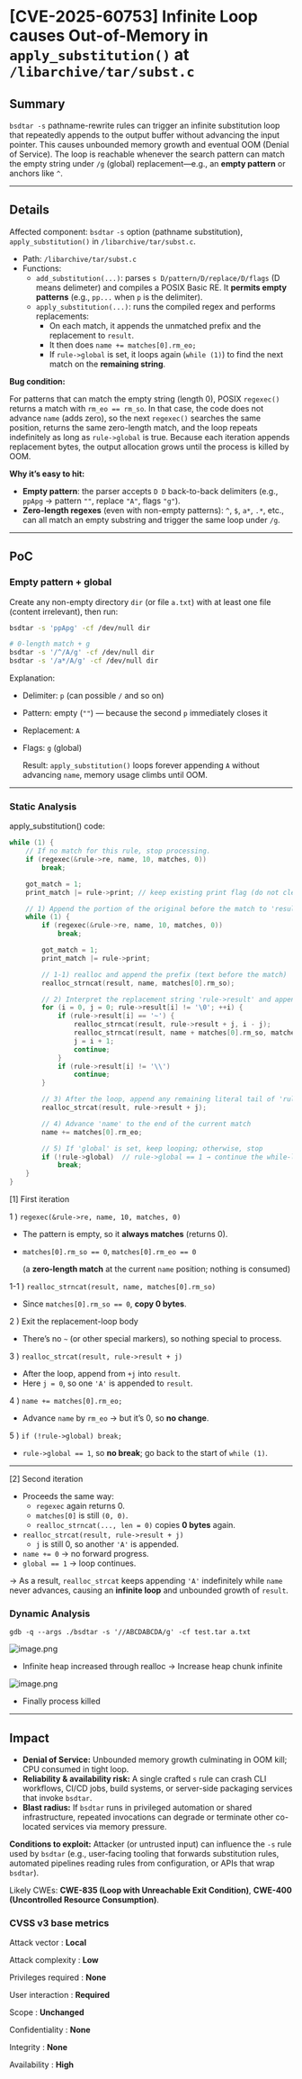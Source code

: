 # [CVE-2025-60753] Infinite Loop causes Out-of-Memory in `apply_substitution()` at `/libarchive/tar/subst.c`

## Summary

`bsdtar -s` pathname-rewrite rules can trigger an infinite substitution loop that repeatedly appends to the output buffer without advancing the input pointer. This causes unbounded memory growth and eventual OOM (Denial of Service). The loop is reachable whenever the search pattern can match the empty string under `/g` (global) replacement—e.g., an **empty pattern** or anchors like `^`.

---

## Details

Affected component: `bsdtar` `-s` option (pathname substitution), `apply_substitution()` in `/libarchive/tar/subst.c`.

- Path: `/libarchive/tar/subst.c`
- Functions:
    - `add_substitution(...)`: parses `s D/pattern/D/replace/D/flags` (D means delimeter) and compiles a POSIX Basic RE. It **permits empty patterns** (e.g., `pp...` when `p` is the delimiter).
    - `apply_substitution(...)`: runs the compiled regex and performs replacements:
        - On each match, it appends the unmatched prefix and the replacement to `result`.
        - It then does `name += matches[0].rm_eo;`
        - If `rule->global` is set, it loops again (`while (1)`) to find the next match on the **remaining string**.

**Bug condition:**

For patterns that can match the empty string (length 0), POSIX `regexec()` returns a match with `rm_eo == rm_so`. In that case, the code does not advance `name` (adds zero), so the next `regexec()` searches the same position, returns the same zero-length match, and the loop repeats indefinitely as long as `rule->global` is true. Because each iteration appends replacement bytes, the output allocation grows until the process is killed by OOM.

**Why it’s easy to hit:**

- **Empty pattern**: the parser accepts `D D` back-to-back delimiters (e.g., `ppApg` → pattern `""`, replace `"A"`, flags `"g"`).
- **Zero-length regexes** (even with non-empty patterns): `^`, `$`, `a*`, `.*`, etc., can all match an empty substring and trigger the same loop under `/g`.

---

## PoC

### Empty pattern + global

Create any non-empty directory `dir` (or file `a.txt`) with at least one file (content irrelevant), then run:

```bash
bsdtar -s 'ppApg' -cf /dev/null dir

# 0-length match + g 
bsdtar -s '/^/A/g' -cf /dev/null dir
bsdtar -s '/a*/A/g' -cf /dev/null dir
```

Explanation:

- Delimiter: `p` (can possible `/` and so on)
- Pattern: empty (`""`) — because the second `p` immediately closes it
- Replacement: `A`
- Flags: `g` (global)
    
    Result: `apply_substitution()` loops forever appending `A` without advancing `name`, memory usage climbs until OOM.
    

---

### Static Analysis

apply_substitution() code:

```c
while (1) {
    // If no match for this rule, stop processing.
    if (regexec(&rule->re, name, 10, matches, 0))
        break;

    got_match = 1;
    print_match |= rule->print; // keep existing print flag (do not clear)

    // 1) Append the portion of the original before the match to 'result'
    while (1) {
        if (regexec(&rule->re, name, 10, matches, 0))
            break;

        got_match = 1;
        print_match |= rule->print;

        // 1-1) realloc and append the prefix (text before the match)
        realloc_strncat(result, name, matches[0].rm_so);

        // 2) Interpret the replacement string 'rule->result' and append
        for (i = 0, j = 0; rule->result[i] != '\0'; ++i) {
            if (rule->result[i] == '~') {
                realloc_strncat(result, rule->result + j, i - j);
                realloc_strncat(result, name + matches[0].rm_so, matches[0].rm_eo - matches[0].rm_so);
                j = i + 1;
                continue;
            }
            if (rule->result[i] != '\\')
                continue;
        }

        // 3) After the loop, append any remaining literal tail of 'rule->result'
        realloc_strcat(result, rule->result + j);

        // 4) Advance 'name' to the end of the current match
        name += matches[0].rm_eo;

        // 5) If 'global' is set, keep looping; otherwise, stop
        if (!rule->global)  // rule->global == 1 → continue the while-loop
            break;
    }
}

```

[1] First iteration

1 ) `regexec(&rule->re, name, 10, matches, 0)`

- The pattern is empty, so it **always matches** (returns 0).
- `matches[0].rm_so == 0`, `matches[0].rm_eo == 0`
    
    (a **zero-length match** at the current `name` position; nothing is consumed)
    

1-1 ) `realloc_strncat(result, name, matches[0].rm_so)`

- Since `matches[0].rm_so == 0`, **copy 0 bytes**.

2 ) Exit the replacement-loop body

- There’s no `~` (or other special markers), so nothing special to process.

3 ) `realloc_strcat(result, rule->result + j)`

- After the loop, append from `+j` into `result`.
- Here `j = 0`, so one `'A'` is appended to `result`.

4 ) `name += matches[0].rm_eo;`

- Advance `name` by `rm_eo` → but it’s 0, so **no change**.

5 ) `if (!rule->global) break;`

- `rule->global == 1`, so **no break**; go back to the start of `while (1)`.

---

[2] Second iteration

- Proceeds the same way:
    - `regexec` again returns 0.
    - `matches[0]` is still `(0, 0)`.
    - `realloc_strncat(..., len = 0)` copies **0 bytes** again.
- `realloc_strcat(result, rule->result + j)`
    - `j` is still 0, so another `'A'` is appended.
- `name += 0` → no forward progress.
- `global == 1` → loop continues.

→ As a result, `realloc_strcat` keeps appending `'A'` indefinitely while `name` never advances, causing an **infinite loop** and unbounded growth of `result`.

### Dynamic Analysis

`gdb -q --args ./bsdtar -s '//ABCDABCDA/g' -cf test.tar a.txt` 

![image.png](./images/gdb.png)

- Infinite heap increased through realloc → Increase heap chunk infinite

![image.png](./images/run_program.png)

- Finally process killed

---

## Impact

- **Denial of Service:** Unbounded memory growth culminating in OOM kill; CPU consumed in tight loop.
- **Reliability & availability risk:** A single crafted `s` rule can crash CLI workflows, CI/CD jobs, build systems, or server-side packaging services that invoke `bsdtar`.
- **Blast radius:** If `bsdtar` runs in privileged automation or shared infrastructure, repeated invocations can degrade or terminate other co-located services via memory pressure.

**Conditions to exploit:** Attacker (or untrusted input) can influence the `-s` rule used by `bsdtar` (e.g., user-facing tooling that forwards substitution rules, automated pipelines reading rules from configuration, or APIs that wrap `bsdtar`).

Likely CWEs: **CWE-835 (Loop with Unreachable Exit Condition)**, **CWE-400 (Uncontrolled Resource Consumption)**.

### **CVSS v3 base metrics**

Attack vector : **Local**

Attack complexity : **Low**

Privileges required : **None**

User interaction : **Required**

Scope : **Unchanged**

Confidentiality : **None**

Integrity : **None**

Availability : **High**
